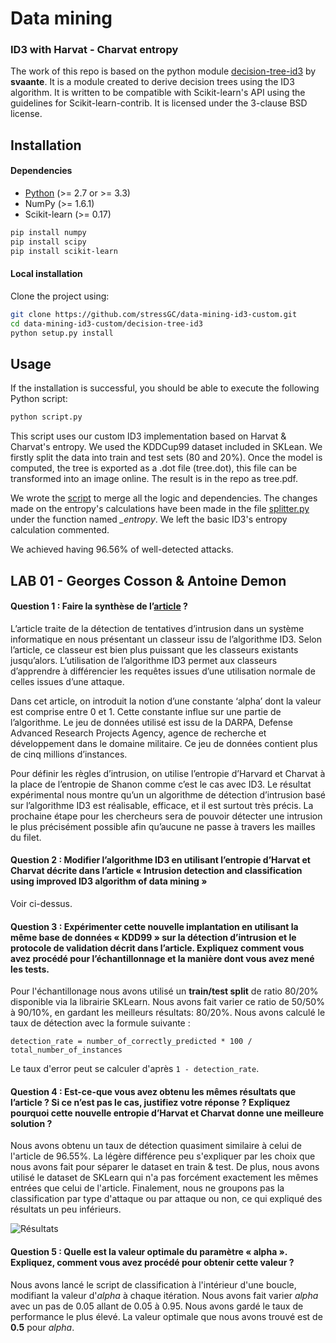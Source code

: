# Data mining
### ID3 with Harvat - Charvat entropy

The work of this repo is based on the python module [decision-tree-id3](http://https://svaante.github.io/decision-tree-id3 "decision-tree-id3") by **svaante**. It is a module created to derive decision trees using the
ID3 algorithm. It is written to be compatible with Scikit-learn's API
using the guidelines for Scikit-learn-contrib. It is licensed under the
3-clause BSD license.

## Installation

#### Dependencies

- [Python](https://www.python.org/downloads/ "download Python") (>= 2.7 or >= 3.3) 
- NumPy (>= 1.6.1)
- Scikit-learn (>= 0.17)

```bash
pip install numpy
pip install scipy
pip install scikit-learn
```

#### Local installation
Clone the project using:
```bash
git clone https://github.com/stressGC/data-mining-id3-custom.git
cd data-mining-id3-custom/decision-tree-id3
python setup.py install
```

## Usage

If the installation is successful, you should be able to execute the
following Python script:

```bash
python script.py
```

This script uses our custom ID3 implementation based on Harvat & Charvat's entropy. We used the KDDCup99 dataset included in SKLean. We firstly split the data into train and test sets (80 and 20%). Once the model is computed, the tree is exported as a .dot file (tree.dot), this file can be transformed into an image online. The result is in the repo as tree.pdf.

We wrote the [script](https://github.com/stressGC/data-mining-id3-custom/blob/master/decision-tree-id3/script.py "script.py") to merge all the logic and dependencies. The changes made on the entropy's calculations have been made in the file [splitter.py](https://github.com/stressGC/data-mining-id3-custom/blob/master/decision-tree-id3/id3/splitter.py "splitter.py") under the function named *\_entropy*. We left the basic ID3's entropy calculation commented.

We achieved having 96.56% of well-detected attacks.

## LAB 01 - Georges Cosson & Antoine Demon

#### Question 1 :  Faire la synthèse de l’[article](https://github.com/stressGC/data-mining-id3-custom/blob/master/article.pdf "article") ?

L’article traite de la détection de tentatives d’intrusion dans un système informatique en nous présentant un classeur issu de l’algorithme ID3. Selon l’article, ce classeur est bien plus puissant que les classeurs existants jusqu’alors. L’utilisation de l’algorithme ID3 permet aux classeurs d’apprendre à différencier les requêtes issues d’une utilisation normale de celles issues d’une attaque.

Dans cet article, on introduit la notion d’une constante ‘alpha’ dont la valeur est comprise entre 0 et 1. Cette constante influe sur une partie de l’algorithme. Le jeu de données utilisé est issu de la DARPA, Defense Advanced Research Projects Agency, agence de recherche et développement dans le domaine militaire. Ce jeu de données contient plus de cinq millions d’instances.

Pour définir les règles d’intrusion, on utilise l’entropie d’Harvard et Charvat à la place de l’entropie de Shanon comme c’est le cas avec ID3. Le résultat expérimental nous montre qu’un un algorithme de détection d’intrusion basé sur l’algorithme ID3 est réalisable, efficace, et il est surtout très précis. La prochaine étape pour les chercheurs sera de pouvoir détecter une intrusion le plus précisément possible afin qu’aucune ne passe à travers les mailles du filet.


#### Question 2 : Modifier l’algorithme ID3 en utilisant l’entropie d’Harvat et Charvat décrite dans l’article « Intrusion detection and classification using improved ID3 algorithm of data mining »

Voir ci-dessus.

#### Question 3 : Expérimenter cette nouvelle implantation en utilisant la même base de données « KDD99 » sur la détection d’intrusion et le protocole de validation décrit dans l’article. Expliquez comment vous avez procédé pour l’échantillonnage et la manière dont vous avez mené les tests.

Pour l'échantillonage nous avons utilisé un **train/test split** de ratio 80/20% disponible via la librairie SKLearn. Nous avons fait varier ce ratio de 50/50% à 90/10%, en gardant les meilleurs résultats: 80/20%. Nous avons calculé le taux de détection avec la formule suivante :

```detection_rate = number_of_correctly_predicted * 100 / total_number_of_instances```

Le taux d'error peut se calculer d'après ```1 - detection_rate```.


#### Question 4 : Est-ce-que vous avez obtenu les mêmes résultats que l’article ? Si ce n’est pas le cas, justifiez votre réponse ? Expliquez pourquoi cette nouvelle entropie d’Harvat et Charvat donne une meilleure solution ?

Nous avons obtenu un taux de détection quasiment similaire à celui de l'article de 96.55%. La légère différence peu s'expliquer par les choix que nous avons fait pour séparer le dataset en train & test. De plus, nous avons utilisé le dataset de SKLearn qui n'a pas forcément exactement les mêmes entrées que celui de l'article. Finalement, nous ne groupons pas la classification par type d'attaque ou par attaque ou non, ce qui expliqué des résultats un peu inférieurs.

![Résultats](https://github.com/stressGC/data-mining-id3-custom/blob/master/results.PNG "script results")


#### Question 5 : Quelle est la valeur optimale du paramètre « alpha ». Expliquez, comment vous avez procédé pour obtenir cette valeur ?

Nous avons lancé le script de classification à l'intérieur d'une boucle, modifiant la valeur d'*alpha* à chaque itération. Nous avons fait varier *alpha* avec un pas de 0.05 allant de 0.05 à 0.95. Nous avons gardé le taux de performance le plus élevé. La valeur optimale que nous avons trouvé est de **0.5** pour *alpha*.


